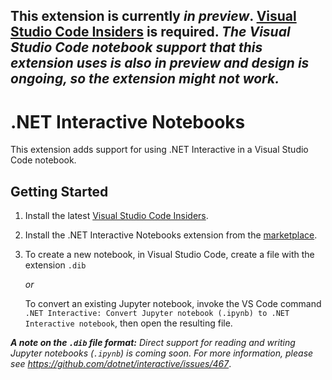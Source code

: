 This extension is currently **_in preview_**. [Visual Studio Code Insiders](https://code.visualstudio.com/insiders/)  is required.
_The Visual Studio Code notebook support that this extension uses is also in preview and design is ongoing, so the extension might not work._
---

# .NET Interactive Notebooks

This extension adds support for using .NET Interactive in a Visual Studio Code notebook.

## Getting Started

1.  Install the latest [Visual Studio Code Insiders](https://code.visualstudio.com/insiders/).

2.  Install the .NET Interactive Notebooks extension from the [marketplace](https://marketplace.visualstudio.com/items?itemName=ms-dotnettools.dotnet-interactive-vscode).

3.  To create a new notebook, in Visual Studio Code, create a file with the extension `.dib`

    _or_

    To convert an existing Jupyter notebook, invoke the VS Code command `.NET Interactive: Convert Jupyter notebook (.ipynb) to .NET Interactive notebook`, then open the resulting file.

**_A note on the `.dib` file format:_** _Direct support for reading and writing Jupyter notebooks (`.ipynb`) is coming soon. For more information, please see https://github.com/dotnet/interactive/issues/467_.